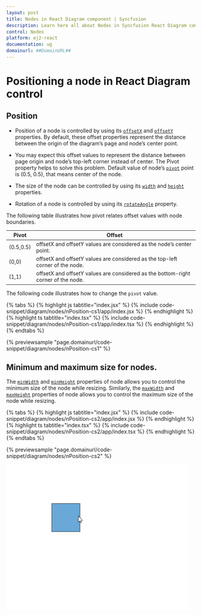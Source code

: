 ```yaml
---
layout: post
title: Nodes in React Diagram component | Syncfusion
description: Learn here all about Nodes in Syncfusion React Diagram component of Syncfusion Essential JS 2 and more.
control: Nodes 
platform: ej2-react
documentation: ug
domainurl: ##DomainURL##
---
```


# Positioning a node in React Diagram control

## Position

* Position of a node is controlled by using its [`offsetX`](https://helpej2.syncfusion.com/react/documentation/api/diagram/node/#offsetx) and [`offsetY`](https://helpej2.syncfusion.com/react/documentation/api/diagram/node/#offsety) properties. By default, these offset properties represent the distance between the origin of the diagram’s page and node’s center point.

* You may expect this offset values to represent the distance between page origin and node’s top-left corner instead of center. The Pivot property helps to solve this problem. Default value of node’s [`pivot`](https://helpej2.syncfusion.com/react/documentation/api/diagram/node/#pivot) point is (0.5, 0.5), that means center of the node.

* The size of the node can be controlled by using its [`width`](https://helpej2.syncfusion.com/react/documentation/api/diagram/node/#width) and
[`height`](https://ej2.syncfusion.com/react/documentation/api/diagram/node#height-number) properties.

* Rotation of a node is controlled by using its [`rotateAngle`](https://helpej2.syncfusion.com/react/documentation/api/diagram/node/#rotateangle) property.

The following table illustrates how pivot relates offset values with node boundaries.

| Pivot | Offset |
|-------- | -------- |
| (0.5,0.5)| offsetX and offsetY values are considered as the node’s center point. |
| (0,0) | offsetX and offsetY values are considered as the top-left corner of the node. |
| (1,1) | offsetX and offsetY values are considered as the bottom-right corner of the node. |

The following code illustrates how to change the `pivot` value.

{% tabs %}
{% highlight js tabtitle="index.jsx" %}
{% include code-snippet/diagram/nodes/nPosition-cs1/app/index.jsx %}
{% endhighlight %}
{% highlight ts tabtitle="index.tsx" %}
{% include code-snippet/diagram/nodes/nPosition-cs1/app/index.tsx %}
{% endhighlight %}
{% endtabs %}

 {% previewsample "page.domainurl/code-snippet/diagram/nodes/nPosition-cs1" %}

 ## Minimum and maximum size for nodes.

The [`minWidth`](https://helpej2.syncfusion.com/react/documentation/api/diagram/node/#minwidth) and [`minHeight`](https://helpej2.syncfusion.com/react/documentation/api/diagram/node/#minheight) properties of node allows you to control the minimum size of the node while resizing. Similarly, the [`maxWidth`](https://helpej2.syncfusion.com/react/documentation/api/diagram/node/#maxwidth) and [`maxHeight`](https://helpej2.syncfusion.com/react/documentation/api/diagram/node/#maxheight) properties of node allows you to control the maximum size of the node while resizing.

{% tabs %}
{% highlight js tabtitle="index.jsx" %}
{% include code-snippet/diagram/nodes/nPosition-cs2/app/index.jsx %}
{% endhighlight %}
{% highlight ts tabtitle="index.tsx" %}
{% include code-snippet/diagram/nodes/nPosition-cs2/app/index.tsx %}
{% endhighlight %}
{% endtabs %}

 {% previewsample "page.domainurl/code-snippet/diagram/nodes/nPosition-cs2" %}


![MinSize-MaxSize GIF](images/minSize-MaxSizeGif.gif)